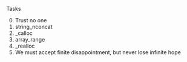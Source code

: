 Tasks

0. Trust no one
1. string_nconcat
2. _calloc
3. array_range
4. _realloc
5. We must accept finite disappointment, but never lose infinite hope
